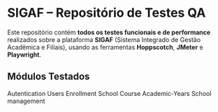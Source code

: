 # SIGAF – Repositório de Testes QA

Este repositório contém **todos os testes funcionais e de performance** realizados sobre a plataforma **SIGAF** (Sistema Integrado de Gestão Acadêmica e Filiais), usando as ferramentas **Hoppscotch**, **JMeter** e **Playwright**.

## Módulos Testados
Autentication
Users 
Enrollment
School
Course
Academic-Years
School management
